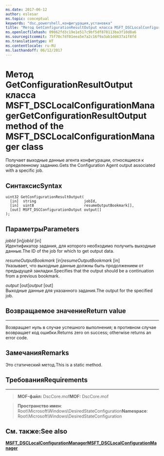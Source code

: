 ```yaml
---
ms.date: 2017-06-12
author: eslesar
ms.topic: conceptual
keywords: "dsc,powershell,конфигурация,установка"
title: "Метод GetConfigurationResultOutput класса MSFT_DSCLocalConfigurationManager"
ms.openlocfilehash: 09862fd3c19e1e517c9bf5df878113ba3f10d8a6
ms.sourcegitcommit: 75f70c7df01eea5e7a2c16f9a3ab1dd437a1f8fd
ms.translationtype: HT
ms.contentlocale: ru-RU
ms.lasthandoff: 06/12/2017
---
```

# <a name="getconfigurationresultoutput-method-of-the-msftdsclocalconfigurationmanager-class"></a><span data-ttu-id="52801-103">Метод GetConfigurationResultOutput класса MSFT_DSCLocalConfigurationManager</span><span class="sxs-lookup"><span data-stu-id="52801-103">GetConfigurationResultOutput method of the MSFT_DSCLocalConfigurationManager class</span></span>

<span data-ttu-id="52801-104">Получает выходные данные агента конфигурации, относящиеся к определенному заданию.</span><span class="sxs-lookup"><span data-stu-id="52801-104">Gets the Configuration Agent output associated with a specific job.</span></span>

<a name="syntax"></a><span data-ttu-id="52801-105">Синтаксис</span><span class="sxs-lookup"><span data-stu-id="52801-105">Syntax</span></span>
------

```mof
uint32 GetConfigurationResultOutput(
  [in]  string                      jobId,
  [in]  uint8                       resumeOutputBookmark[],
  [out] MSFT_DSCConfigurationOutput output[]
);
```

<a name="parameters"></a><span data-ttu-id="52801-106">Параметры</span><span class="sxs-lookup"><span data-stu-id="52801-106">Parameters</span></span>
----------

<span data-ttu-id="52801-107">*jobId* \[in\]</span><span class="sxs-lookup"><span data-stu-id="52801-107">*jobId* \[in\]</span></span>  
<span data-ttu-id="52801-108">Идентификатор задания, для которого необходимо получить выходные данные.</span><span class="sxs-lookup"><span data-stu-id="52801-108">The ID of the job for which to get output data.</span></span>

<span data-ttu-id="52801-109">*resumeOutputBookmark* \[in\]</span><span class="sxs-lookup"><span data-stu-id="52801-109">*resumeOutputBookmark* \[in\]</span></span>  
<span data-ttu-id="52801-110">Указывает, что выходные данные должны быть продолжением от предыдущей закладки.</span><span class="sxs-lookup"><span data-stu-id="52801-110">Specifies that the output should be a continuation from a previous bookmark.</span></span>

<span data-ttu-id="52801-111">*output* \[out\]</span><span class="sxs-lookup"><span data-stu-id="52801-111">*output* \[out\]</span></span>  
<span data-ttu-id="52801-112">Выходные данные для указанного задания.</span><span class="sxs-lookup"><span data-stu-id="52801-112">The output for the specified job.</span></span>

## <a name="return-value"></a><span data-ttu-id="52801-113">Возвращаемое значение</span><span class="sxs-lookup"><span data-stu-id="52801-113">Return value</span></span>
------------

<span data-ttu-id="52801-114">Возвращает нуль в случае успешного выполнения; в противном случае возвращает код ошибки.</span><span class="sxs-lookup"><span data-stu-id="52801-114">Returns zero on success; otherwise returns an error code.</span></span>

## <a name="remarks"></a><span data-ttu-id="52801-115">Замечания</span><span class="sxs-lookup"><span data-stu-id="52801-115">Remarks</span></span>

<span data-ttu-id="52801-116">Это статический метод.</span><span class="sxs-lookup"><span data-stu-id="52801-116">This is a static method.</span></span>

## <a name="requirements"></a><span data-ttu-id="52801-117">Требования</span><span class="sxs-lookup"><span data-stu-id="52801-117">Requirements</span></span>
------------
><span data-ttu-id="52801-118">**MOF-файл:** DscCore.mof</span><span class="sxs-lookup"><span data-stu-id="52801-118">**MOF:** DscCore.mof</span></span>

><span data-ttu-id="52801-119">**Пространство имен**: Root\Microsoft\Windows\DesiredStateConfiguration</span><span class="sxs-lookup"><span data-stu-id="52801-119">**Namespace**: Root\Microsoft\Windows\DesiredStateConfiguration</span></span>


## <a name="see-also"></a><span data-ttu-id="52801-120">См. также:</span><span class="sxs-lookup"><span data-stu-id="52801-120">See also</span></span>


[<span data-ttu-id="52801-121">**MSFT_DSCLocalConfigurationManager**</span><span class="sxs-lookup"><span data-stu-id="52801-121">**MSFT_DSCLocalConfigurationManager**</span></span>](msft-dsclocalconfigurationmanager.md)

 

 



